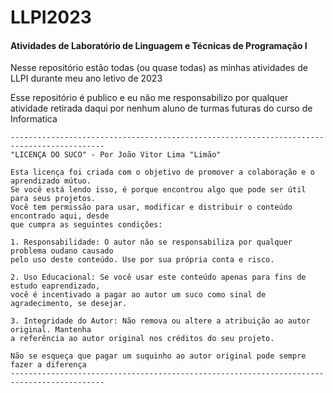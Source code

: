 # LLPI2023
#### Atividades de Laboratório de Linguagem e Técnicas de Programação I

Nesse repositório estão todas (ou quase todas) as minhas atividades de LLPI durante meu ano letivo de 2023

Esse repositório é publico e eu não me responsabilizo por qualquer atividade retirada daqui por nenhum aluno de turmas futuras do curso de Informatica

```
-------------------------------------------------------------------------------------------
"LICENÇA DO SUCO" - Por João Vitor Lima "Limão"

Esta licença foi criada com o objetivo de promover a colaboração e o aprendizado mútuo. 
Se você está lendo isso, é porque encontrou algo que pode ser útil para seus projetos. 
Você tem permissão para usar, modificar e distribuir o conteúdo encontrado aqui, desde 
que cumpra as seguintes condições:

1. Responsabilidade: O autor não se responsabiliza por qualquer problema oudano causado 
pelo uso deste conteúdo. Use por sua própria conta e risco.

2. Uso Educacional: Se você usar este conteúdo apenas para fins de estudo eaprendizado, 
você é incentivado a pagar ao autor um suco como sinal de agradecimento, se desejar.

3. Integridade do Autor: Não remova ou altere a atribuição ao autor original. Mantenha 
a referência ao autor original nos créditos do seu projeto.

Não se esqueça que pagar um suquinho ao autor original pode sempre fazer a diferença
-------------------------------------------------------------------------------------------
```
